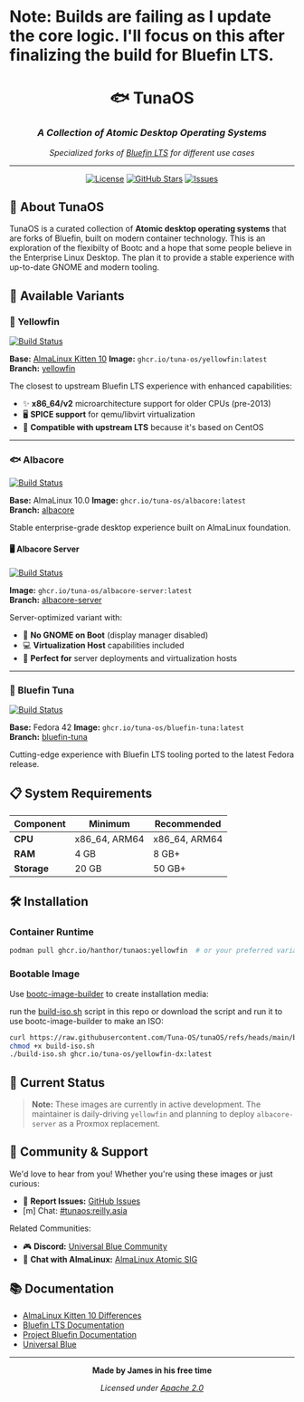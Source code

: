 
# Note: Builds are failing as I update the core logic. I'll focus on this after finalizing the build for Bluefin LTS. 

<div align="center">

# 🐟 TunaOS
### *A Collection of Atomic Desktop Operating Systems*

*Specialized forks of [Bluefin LTS](https://github.com/ublue-os/bluefin-lts) for different use cases*

---

[![License](https://img.shields.io/github/license/hanthor/tunaOS?style=for-the-badge)](LICENSE)
[![GitHub Stars](https://img.shields.io/github/stars/hanthor/tunaOS?style=for-the-badge)](https://github.com/hanthor/tunaOS/stargazers)
[![Issues](https://img.shields.io/github/issues/hanthor/tunaOS?style=for-the-badge)](https://github.com/hanthor/tunaOS/issues)

</div>

## 🚀 About TunaOS

TunaOS is a curated collection of **Atomic desktop operating systems** that are forks of Bluefin, built on modern container technology. This is an exploration of the flexibilty of Bootc and a hope that some people believe in the Enterprise Linux Desktop. The plan it to provide a stable experience with up-to-date GNOME and modern tooling. 

## 🐠 Available Variants

### 🐠 Yellowfin
[![Build Status](https://github.com/hanthor/tunaOS/actions/workflows/build-regular.yml/badge.svg?branch=yellowfin)](https://github.com/hanthor/tunaOS/actions/workflows/build-regular.yml)

**Base:** [AlmaLinux Kitten 10](https://wiki.almalinux.org/development/almalinux-os-kitten-10.html#container-images)
**Image:** `ghcr.io/tuna-os/yellowfin:latest`  
**Branch:** [yellowfin](https://github.com/hanthor/tunaOS/tree/yellowfin)


The closest to upstream Bluefin LTS experience with enhanced capabilities:
- ✨ **x86_64/v2** microarchitecture support for older CPUs (pre-2013)
- 🖥️ **SPICE support** for qemu/libvirt virtualization
- 🔄 **Compatible with upstream LTS** because it's based on CentOS

---

### 🐟 Albacore
[![Build Status](https://github.com/hanthor/tunaOS/actions/workflows/build-regular.yml/badge.svg?branch=albacore)](https://github.com/hanthor/tunaOS/actions/workflows/build-regular.yml)

**Base:** AlmaLinux 10.0
**Image:** `ghcr.io/tuna-os/albacore:latest`  
**Branch:** [albacore](https://github.com/hanthor/tunaOS/tree/albacore)

Stable enterprise-grade desktop experience built on AlmaLinux foundation.

#### 🖥️ Albacore Server
[![Build Status](https://github.com/hanthor/tunaOS/actions/workflows/build-regular.yml/badge.svg?branch=albacore-server)](https://github.com/hanthor/tunaOS/actions/workflows/build-regular.yml)

**Image:** `ghcr.io/tuna-os/albacore-server:latest`  
**Branch:** [albacore-server](https://github.com/hanthor/tunaOS/tree/albacore-server)

Server-optimized variant with:
- 🚫 **No GNOME on Boot** (display manager disabled)
- 💻 **Virtualization Host** capabilities included
- 🏢 **Perfect for** server deployments and virtualization hosts

---

### 🎣 Bluefin Tuna
[![Build Status](https://github.com/hanthor/tunaOS/actions/workflows/build-regular.yml/badge.svg?branch=bluefin-tuna)](https://github.com/hanthor/tunaOS/actions/workflows/build-regular.yml)

**Base:** Fedora 42
**Image:** `ghcr.io/tuna-os/bluefin-tuna:latest`  
**Branch:** [bluefin-tuna](https://github.com/hanthor/tunaOS/tree/bluefin-tuna)

Cutting-edge experience with Bluefin LTS tooling ported to the latest Fedora release.

## 📋 System Requirements

| Component | Minimum | Recommended |
|-----------|---------|-------------|
| **CPU** | x86_64, ARM64 | x86_64, ARM64 |
| **RAM** | 4 GB | 8 GB+ |
| **Storage** | 20 GB | 50 GB+ |

## 🛠️ Installation

### Container Runtime
```bash
podman pull ghcr.io/hanthor/tunaos:yellowfin  # or your preferred variant
```

### Bootable Image
Use [bootc-image-builder](https://github.com/osbuild/bootc-image-builder) to create installation media:

run the [build-iso.sh](https://github.com/Tuna-OS/tunaOS/blob/main/build-iso.sh) script in this repo or download the script and run it to use bootc-image-builder to make an ISO:

```bash
curl https://raw.githubusercontent.com/Tuna-OS/tunaOS/refs/heads/main/build-iso.sh -o build-iso.sh
chmod +x build-iso.sh 
./build-iso.sh ghcr.io/tuna-os/yellowfin-dx:latest
```

## 🧪 Current Status

> **Note:** These images are currently in active development. The maintainer is daily-driving `yellowfin` and planning to deploy `albacore-server` as a Proxmox replacement.

## 🤝 Community & Support

We'd love to hear from you! Whether you're using these images or just curious:

- 🐛 **Report Issues:** [GitHub Issues](https://github.com/hanthor/tunaOS/issues)
- [m] Chat: [#tunaos:reilly.asia](https://matrix.to/#/%23tunaos:reilly.asia) 

Related Communities: 
- 🎮 **Discord:** [Universal Blue Community](https://discord.gg/WEu6BdFEtp)
- 💬 **Chat with AlmaLinux:** [AlmaLinux Atomic SIG](https://chat.almalinux.org/almalinux/channels/sigatomic)

## 📚 Documentation

- [AlmaLinux Kitten 10 Differences](https://wiki.almalinux.org/development/almalinux-os-kitten-10.html#how-is-almalinux-os-kitten-different-from-centos-stream)
- [Bluefin LTS Documentation](https://github.com/ublue-os/bluefin-lts)
- [Project Bluefin Documentation](https://docs.projectbluefin.io)
- [Universal Blue](https://universal-blue.org/)

---

<div align="center">

**Made by James in his free time**

*Licensed under [Apache 2.0](LICENSE)*

</div>

